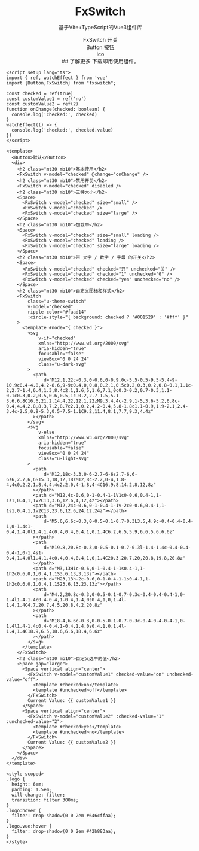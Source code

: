 <br />
<br />
<div style="text-align:center">
<b style="font-size:30px">FxSwitch</b>
<p>基于Vite+TypeScript的Vue3组件库</p>
FxSwitch
开关<br />
Button
按钮<br />
ico<br />
## 了解更多
下载即用使用组件。</div>

    <script setup lang="ts">
    import { ref, watchEffect } from 'vue'
    import {Button,FxSwitch} from "fxswitch";
    
    const checked = ref(true)
    const customValue1 = ref('no')
    const customValue2 = ref(2)
    function onChange(checked: boolean) {
      console.log('checked:', checked)
    }
    watchEffect(() => {
      console.log('checked:', checked.value)
    })
    </script>
    
    <template>
      <Button>默认</Button>
      <div>
        <h2 class="mt30 mb10">基本使用</h2>
        <FxSwitch v-model="checked" @change="onChange" />
        <h2 class="mt30 mb10">禁用开关</h2>
        <FxSwitch v-model="checked" disabled />
        <h2 class="mt30 mb10">三种大小</h2>
        <Space>
          <FxSwitch v-model="checked" size="small" />
          <FxSwitch v-model="checked" />
          <FxSwitch v-model="checked" size="large" />
        </Space>
        <h2 class="mt30 mb10">加载中</h2>
        <Space>
          <FxSwitch v-model="checked" size="small" loading />
          <FxSwitch v-model="checked" loading />
          <FxSwitch v-model="checked" size="large" loading />
        </Space>
        <h2 class="mt30 mb10">带 文字 / 数字 / 字母 的开关</h2>
        <Space>
          <FxSwitch v-model="checked" checked="开" unchecked="关" />
          <FxSwitch v-model="checked" checked="1" unchecked="0" />
          <FxSwitch v-model="checked" checked="yes" unchecked="no" />
        </Space>
        <h2 class="mt30 mb10">自定义图标和样式</h2>
        <FxSwitch
            class="u-theme-switch"
            v-model="checked"
            ripple-color="#faad14"
            :circle-style="{ background: checked ? '#001529' : '#fff' }"
        >
          <template #node="{ checked }">
            <svg
                v-if="checked"
                xmlns="http://www.w3.org/2000/svg"
                aria-hidden="true"
                focusable="false"
                viewBox="0 0 24 24"
                class="u-dark-svg"
            >
              <path
                  d="M12.1,22c-0.3,0-0.6,0-0.9,0c-5.5-0.5-9.5-5.4-9-10.9c0.4-4.8,4.2-8.6,9-9c0.4,0,0.8,0.2,1,0.5c0.2,0.3,0.2,0.8-0.1,1.1c-2,2.7-1.4,6.4,1.3,8.4c2.1,1.6,5,1.6,7.1,0c0.3-0.2,0.7-0.3,1.1-0.1c0.3,0.2,0.5,0.6,0.5,1c-0.2,2.7-1.5,5.1-3.6,6.8C16.6,21.2,14.4,22,12.1,22zM9.3,4.4c-2.9,1-5,3.6-5.2,6.8c-0.4,4.4,2.8,8.3,7.2,8.7c2.1,0.2,4.2-0.4,5.8-1.8c1.1-0.9,1.9-2.1,2.4-3.4c-2.5,0.9-5.3,0.5-7.5-1.1C9.2,11.4,8.1,7.7,9.3,4.4z"
              ></path>
            </svg>
            <svg
                v-else
                xmlns="http://www.w3.org/2000/svg"
                aria-hidden="true"
                focusable="false"
                viewBox="0 0 24 24"
                class="u-light-svg"
            >
              <path
                  d="M12,18c-3.3,0-6-2.7-6-6s2.7-6,6-6s6,2.7,6,6S15.3,18,12,18zM12,8c-2.2,0-4,1.8-4,4c0,2.2,1.8,4,4,4c2.2,0,4-1.8,4-4C16,9.8,14.2,8,12,8z"
              ></path>
              <path d="M12,4c-0.6,0-1-0.4-1-1V1c0-0.6,0.4-1,1-1s1,0.4,1,1v2C13,3.6,12.6,4,12,4z"></path>
              <path d="M12,24c-0.6,0-1-0.4-1-1v-2c0-0.6,0.4-1,1-1s1,0.4,1,1v2C13,23.6,12.6,24,12,24z"></path>
              <path
                  d="M5.6,6.6c-0.3,0-0.5-0.1-0.7-0.3L3.5,4.9c-0.4-0.4-0.4-1,0-1.4s1-0.4,1.4,0l1.4,1.4c0.4,0.4,0.4,1,0,1.4C6.2,6.5,5.9,6.6,5.6,6.6z"
              ></path>
              <path
                  d="M19.8,20.8c-0.3,0-0.5-0.1-0.7-0.3l-1.4-1.4c-0.4-0.4-0.4-1,0-1.4s1-0.4,1.4,0l1.4,1.4c0.4,0.4,0.4,1,0,1.4C20.3,20.7,20,20.8,19.8,20.8z"
              ></path>
              <path d="M3,13H1c-0.6,0-1-0.4-1-1s0.4-1,1-1h2c0.6,0,1,0.4,1,1S3.6,13,3,13z"></path>
              <path d="M23,13h-2c-0.6,0-1-0.4-1-1s0.4-1,1-1h2c0.6,0,1,0.4,1,1S23.6,13,23,13z"></path>
              <path
                  d="M4.2,20.8c-0.3,0-0.5-0.1-0.7-0.3c-0.4-0.4-0.4-1,0-1.4l1.4-1.4c0.4-0.4,1-0.4,1.4,0s0.4,1,0,1.4l-1.4,1.4C4.7,20.7,4.5,20.8,4.2,20.8z"
              ></path>
              <path
                  d="M18.4,6.6c-0.3,0-0.5-0.1-0.7-0.3c-0.4-0.4-0.4-1,0-1.4l1.4-1.4c0.4-0.4,1-0.4,1.4,0s0.4,1,0,1.4l-1.4,1.4C18.9,6.5,18.6,6.6,18.4,6.6z"
              ></path>
            </svg>
          </template>
        </FxSwitch>
        <h2 class="mt30 mb10">自定义选中的值</h2>
        <Space gap="large">
          <Space vertical align="center">
            <FxSwitch v-model="customValue1" checked-value="on" unchecked-value="off">
              <template #checked>on</template>
              <template #unchecked>off</template>
            </FxSwitch>
            Current Value: {{ customValue1 }}
          </Space>
          <Space vertical align="center">
            <FxSwitch v-model="customValue2" :checked-value="1" :unchecked-value="2">
              <template #checked>yes</template>
              <template #unchecked>no</template>
            </FxSwitch>
            Current Value: {{ customValue2 }}
          </Space>
        </Space>
      </div>
    </template>
    
    <style scoped>
    .logo {
      height: 6em;
      padding: 1.5em;
      will-change: filter;
      transition: filter 300ms;
    }
    .logo:hover {
      filter: drop-shadow(0 0 2em #646cffaa);
    }
    .logo.vue:hover {
      filter: drop-shadow(0 0 2em #42b883aa);
    }
    </style>

